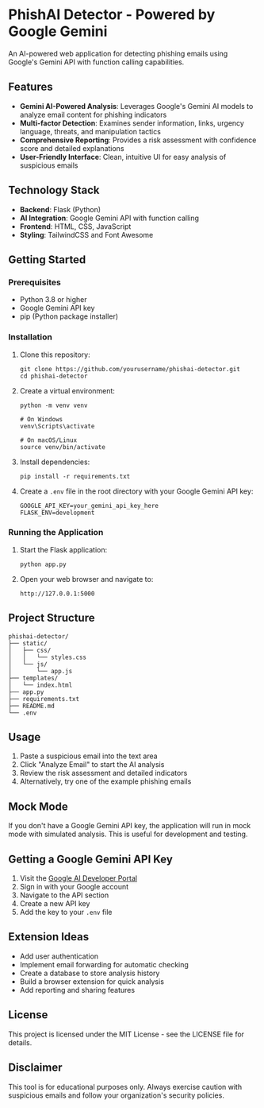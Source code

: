 # PhishAI Detector - Powered by Google Gemini

An AI-powered web application for detecting phishing emails using Google's Gemini API with function calling capabilities.

## Features

- **Gemini AI-Powered Analysis**: Leverages Google's Gemini AI models to analyze email content for phishing indicators
- **Multi-factor Detection**: Examines sender information, links, urgency language, threats, and manipulation tactics
- **Comprehensive Reporting**: Provides a risk assessment with confidence score and detailed explanations
- **User-Friendly Interface**: Clean, intuitive UI for easy analysis of suspicious emails

## Technology Stack

- **Backend**: Flask (Python)
- **AI Integration**: Google Gemini API with function calling
- **Frontend**: HTML, CSS, JavaScript
- **Styling**: TailwindCSS and Font Awesome

## Getting Started

### Prerequisites

- Python 3.8 or higher
- Google Gemini API key
- pip (Python package installer)

### Installation

1. Clone this repository:
   ```
   git clone https://github.com/yourusername/phishai-detector.git
   cd phishai-detector
   ```

2. Create a virtual environment:
   ```
   python -m venv venv
   
   # On Windows
   venv\Scripts\activate
   
   # On macOS/Linux
   source venv/bin/activate
   ```

3. Install dependencies:
   ```
   pip install -r requirements.txt
   ```

4. Create a `.env` file in the root directory with your Google Gemini API key:
   ```
   GOOGLE_API_KEY=your_gemini_api_key_here
   FLASK_ENV=development
   ```

### Running the Application

1. Start the Flask application:
   ```
   python app.py
   ```

2. Open your web browser and navigate to:
   ```
   http://127.0.0.1:5000
   ```

## Project Structure

```
phishai-detector/
├── static/
│   ├── css/
│   │   └── styles.css
│   └── js/
│       └── app.js
├── templates/
│   └── index.html
├── app.py
├── requirements.txt
├── README.md
└── .env
```

## Usage

1. Paste a suspicious email into the text area
2. Click "Analyze Email" to start the AI analysis
3. Review the risk assessment and detailed indicators
4. Alternatively, try one of the example phishing emails

## Mock Mode

If you don't have a Google Gemini API key, the application will run in mock mode with simulated analysis. This is useful for development and testing.

## Getting a Google Gemini API Key

1. Visit the [Google AI Developer Portal](https://ai.google.dev/)
2. Sign in with your Google account
3. Navigate to the API section
4. Create a new API key
5. Add the key to your `.env` file

## Extension Ideas

- Add user authentication
- Implement email forwarding for automatic checking
- Create a database to store analysis history
- Build a browser extension for quick analysis
- Add reporting and sharing features

## License

This project is licensed under the MIT License - see the LICENSE file for details.

## Disclaimer

This tool is for educational purposes only. Always exercise caution with suspicious emails and follow your organization's security policies.